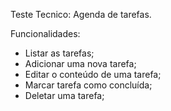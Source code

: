 Teste Tecnico: Agenda de tarefas.

Funcionalidades:

- Listar as tarefas;
- Adicionar uma nova tarefa;
- Editar o conteúdo de uma tarefa;
- Marcar tarefa como concluída;
- Deletar uma tarefa;
